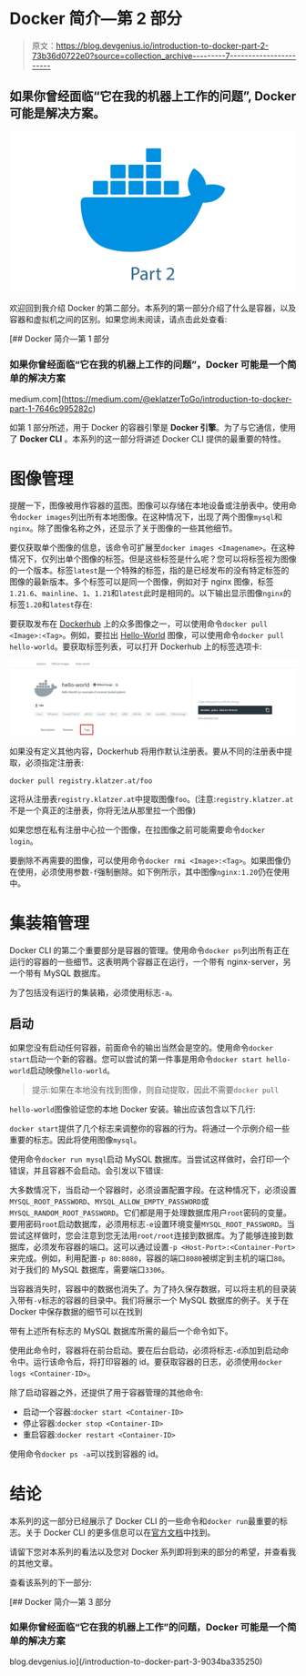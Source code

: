 # Docker 简介—第 2 部分

> 原文：<https://blog.devgenius.io/introduction-to-docker-part-2-73b36d0722e0?source=collection_archive---------7----------------------->

## 如果你曾经面临“它在我的机器上工作的问题”, Docker 可能是解决方案。

![](img/7bcf88973d259a1d1d2ba59f55190c28.png)

欢迎回到我介绍 Docker 的第二部分。本系列的第一部分介绍了什么是容器，以及容器和虚拟机之间的区别。如果您尚未阅读，请点击此处查看:

[](https://medium.com/@eklatzerToGo/introduction-to-docker-part-1-7646c995282c) [## Docker 简介—第 1 部分

### 如果你曾经面临“它在我的机器上工作的问题”，Docker 可能是一个简单的解决方案

medium.com](https://medium.com/@eklatzerToGo/introduction-to-docker-part-1-7646c995282c) 

如第 1 部分所述，用于 Docker 的容器引擎是 **Docker 引擎**。为了与它通信，使用了 **Docker CLI** 。本系列的这一部分将讲述 Docker CLI 提供的最重要的特性。

# 图像管理

提醒一下，图像被用作容器的蓝图。图像可以存储在本地设备或注册表中。使用命令`docker images`列出所有本地图像。在这种情况下，出现了两个图像`mysql`和`nginx`。除了图像名称之外，还显示了关于图像的一些其他细节。

要仅获取单个图像的信息，该命令可扩展至`docker images <Imagename>`。在这种情况下，仅列出单个图像的标签。但是这些标签是什么呢？您可以将标签视为图像的一个版本。标签`latest`是一个特殊的标签，指的是已经发布的没有特定标签的图像的最新版本。多个标签可以是同一个图像，例如对于 nginx 图像，标签`1.21.6`、`mainline`、`1`、`1.21`和`latest`此时是相同的。以下输出显示图像`nginx`的标签`1.20`和`latest`存在:

要获取发布在 [Dockerhub](https://hub.docker.com/) 上的众多图像之一，可以使用命令`docker pull <Image>:<Tag>`。例如，要拉出 [Hello-World](https://hub.docker.com/_/hello-world`) 图像，可以使用命令`docker pull hello-world`。要获取标签列表，可以打开 Dockerhub 上的标签选项卡:

![](img/5b062f70aaef688873a6c41e0fc8e2ff.png)

如果没有定义其他内容，Dockerhub 将用作默认注册表。要从不同的注册表中提取，必须指定注册表:

```
docker pull registry.klatzer.at/foo
```

这将从注册表`registry.klatzer.at`中提取图像`foo`。(注意:`registry.klatzer.at`不是一个真正的注册表，你将无法从那里拉一个图像)

如果您想在私有注册中心拉一个图像，在拉图像之前可能需要命令`docker login`。

要删除不再需要的图像，可以使用命令`docker rmi <Image>:<Tag>`。如果图像仍在使用，必须使用参数`-f`强制删除。如下例所示，其中图像`nginx:1.20`仍在使用中。

# 集装箱管理

Docker CLI 的第二个重要部分是容器的管理。使用命令`docker ps`列出所有正在运行的容器的一些细节。这表明两个容器正在运行，一个带有 nginx-server，另一个带有 MySQL 数据库。

为了包括没有运行的集装箱，必须使用标志`-a`。

## 启动

如果您没有启动任何容器，前面命令的输出当然会是空的。使用命令`docker start`启动一个新的容器。您可以尝试的第一件事是用命令`docker start hello-world`启动映像`hello-world`。

> 提示:如果在本地没有找到图像，则自动提取，因此不需要`docker pull`

`hello-world`图像验证您的本地 Docker 安装。输出应该包含以下几行:

`docker start`提供了几个标志来调整你的容器的行为。将通过一个示例介绍一些重要的标志。因此将使用图像`mysql`。

使用命令`docker run mysql`启动 MySQL 数据库。当尝试这样做时，会打印一个错误，并且容器不会启动。会引发以下错误:

大多数情况下，当启动一个容器时，必须设置配置字段。在这种情况下，必须设置`MYSQL_ROOT_PASSWORD`、`MYSQL_ALLOW_EMPTY_PASSWORD`或`MYSQL_RANDOM_ROOT_PASSWORD`。它们都是用于处理数据库用户`root`密码的变量。要用密码`root`启动数据库，必须用标志`-e`设置环境变量`MYSQL_ROOT_PASSWORD`。当尝试这样做时，您会注意到您无法用`root/root`连接到数据库。为了能够连接到数据库，必须发布容器的端口。这可以通过设置`-p <Host-Port>:<Container-Port>`来完成。例如，利用配置`-p 80:8080`，容器的端口`8080`被绑定到主机的端口`80`。对于我们的 MySQL 数据库，需要端口`3306`。

当容器消失时，容器中的数据也消失了。为了持久保存数据，可以将主机的目录装入带有`-v`标志的容器的目录中。我们将展示一个 MySQL 数据库的例子。关于在 Docker 中保存数据的细节可以在找到

带有上述所有标志的 MySQL 数据库所需的最后一个命令如下。

使用此命令时，容器将在前台启动。要在后台启动，必须将标志`-d`添加到启动命令中。运行该命令后，将打印容器的 id。要获取容器的日志，必须使用`docker logs <Container-ID>`。

除了启动容器之外，还提供了用于容器管理的其他命令:

*   启动一个容器:`docker start <Container-ID>`
*   停止容器:`docker stop <Container-ID>`
*   重启容器:`docker restart <Container-ID>`

使用命令`docker ps -a`可以找到容器的 id。

# 结论

本系列的这一部分已经展示了 Docker CLI 的一些命令和`docker run`最重要的标志。关于 Docker CLI 的更多信息可以在[官方文档](https://docs.docker.com/engine/reference/commandline/cli/)中找到。

请留下您对本系列的看法以及您对 Docker 系列即将到来的部分的希望，并查看我的其他文章。

查看该系列的下一部分:

[](/introduction-to-docker-part-3-9034ba335250) [## Docker 简介—第 3 部分

### 如果你曾经面临“它在我的机器上工作”的问题，Docker 可能是一个简单的解决方案

blog.devgenius.io](/introduction-to-docker-part-3-9034ba335250)